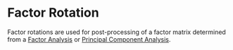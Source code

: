 # Factor Rotation

Factor rotations are used for post-processing of a factor matrix determined
from a [Factor Analysis](../src/fa.md) or [Principal Component Analysis](../src/pca.md).